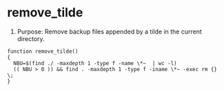 # remove_tilde

1. Purpose: Remove backup files appended by a tilde in the current directory.

```
function remove_tilde()
{
  NBU=$(find ./ -maxdepth 1 -type f -name \*~  | wc -l)
  (( NBU > 0 )) && find . -maxdepth 1 -type f -iname \*~ -exec rm {} \;
}
```
